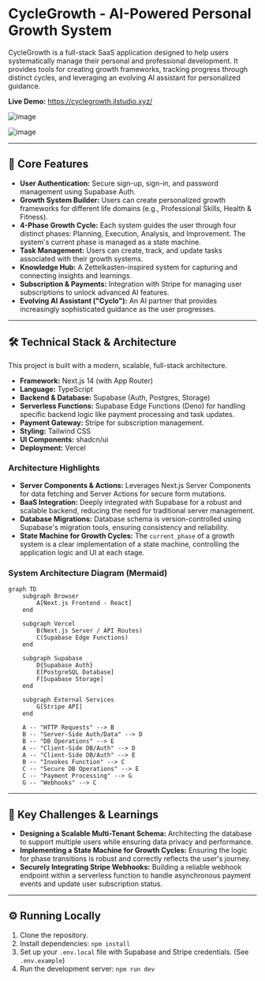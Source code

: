 # CycleGrowth - AI-Powered Personal Growth System

CycleGrowth is a full-stack SaaS application designed to help users systematically manage their personal and professional development. It provides tools for creating growth frameworks, tracking progress through distinct cycles, and leveraging an evolving AI assistant for personalized guidance.

**Live Demo:** https://cyclegrowth.jlstudio.xyz/

![image](https://github.com/user-attachments/assets/4d32584a-bc91-43db-9224-5a94d6a39e2a)

![image](https://github.com/user-attachments/assets/afbc1dd6-9f87-4cf4-b532-0f89c4855bac)

---

## 🚀 Core Features

* **User Authentication:** Secure sign-up, sign-in, and password management using Supabase Auth.
* **Growth System Builder:** Users can create personalized growth frameworks for different life domains (e.g., Professional Skills, Health & Fitness).
* **4-Phase Growth Cycle:** Each system guides the user through four distinct phases: Planning, Execution, Analysis, and Improvement. The system's current phase is managed as a state machine.
* **Task Management:** Users can create, track, and update tasks associated with their growth systems.
* **Knowledge Hub:** A Zettelkasten-inspired system for capturing and connecting insights and learnings.
* **Subscription & Payments:** Integration with Stripe for managing user subscriptions to unlock advanced AI features.
* **Evolving AI Assistant ("Cyclo"):** An AI partner that provides increasingly sophisticated guidance as the user progresses.

---

## 🛠️ Technical Stack & Architecture

This project is built with a modern, scalable, full-stack architecture.

* **Framework:** Next.js 14 (with App Router)
* **Language:** TypeScript
* **Backend & Database:** Supabase (Auth, Postgres, Storage)
* **Serverless Functions:** Supabase Edge Functions (Deno) for handling specific backend logic like payment processing and task updates.
* **Payment Gateway:** Stripe for subscription management.
* **Styling:** Tailwind CSS
* **UI Components:** shadcn/ui
* **Deployment:** Vercel

### Architecture Highlights

* **Server Components & Actions:** Leverages Next.js Server Components for data fetching and Server Actions for secure form mutations.
* **BaaS Integration:** Deeply integrated with Supabase for a robust and scalable backend, reducing the need for traditional server management.
* **Database Migrations:** Database schema is version-controlled using Supabase's migration tools, ensuring consistency and reliability.
* **State Machine for Growth Cycles:** The `current_phase` of a growth system is a clear implementation of a state machine, controlling the application logic and UI at each stage.

### System Architecture Diagram (Mermaid)

```mermaid
graph TD
    subgraph Browser
        A[Next.js Frontend - React]
    end

    subgraph Vercel
        B(Next.js Server / API Routes)
        C(Supabase Edge Functions)
    end

    subgraph Supabase
        D{Supabase Auth}
        E[PostgreSQL Database]
        F[Supabase Storage]
    end

    subgraph External Services
        G[Stripe API]
    end

    A -- "HTTP Requests" --> B
    B -- "Server-Side Auth/Data" --> D
    B -- "DB Operations" --> E
    A -- "Client-Side DB/Auth" --> D
    A -- "Client-Side DB/Auth" --> E
    B -- "Invokes Function" --> C
    C -- "Secure DB Operations" --> E
    C -- "Payment Processing" --> G
    G -- "Webhooks" --> C
```

---

## 🔑 Key Challenges & Learnings

* **Designing a Scalable Multi-Tenant Schema:** Architecting the database to support multiple users while ensuring data privacy and performance.
* **Implementing a State Machine for Growth Cycles:** Ensuring the logic for phase transitions is robust and correctly reflects the user's journey.
* **Securely Integrating Stripe Webhooks:** Building a reliable webhook endpoint within a serverless function to handle asynchronous payment events and update user subscription status.

---

## ⚙️ Running Locally

1.  Clone the repository.
2.  Install dependencies: `npm install`
3.  Set up your `.env.local` file with Supabase and Stripe credentials. (See `.env.example`)
4.  Run the development server: `npm run dev`
